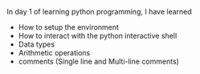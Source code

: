 In day 1 of learning python programming, I have learned

- How to setup the environment
- How to interact with the python interactive shell
- Data types
- Arithmetic operations
- comments (Single line and Multi-line comments)